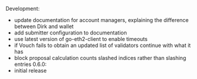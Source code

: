 Development:
  - update documentation for account managers, explaining the difference between Dirk and wallet
  - add submitter configuration to documentation
  - use latest version of go-eth2-client to enable timeouts
  - if Vouch fails to obtain an updated list of validators continue with what it has
  - block proposal calculation counts slashed indices rather than slashing entries
0.6.0:
  - initial release
